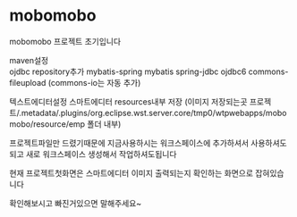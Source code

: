# mobomobo
mobomobo 프로젝트 초기입니다

maven설정<br>
ojdbc repository추가
mybatis-spring
mybatis
spring-jdbc
ojdbc6
commons-fileupload
(commons-io는 자동 추가)

텍스트에디터설정
스마트에디터 resources내부 저장
(이미지 저장되는곳 프로젝트/.metadata/.plugins/org.eclipse.wst.server.core/tmp0/wtpwebapps/mobomobo/resource/emp 폴더 내부)

 프로젝트파일만 드렸기때문에 지금사용하시는 워크스페이스에 추가하셔서 사용하셔도되고
 새로 워크스페이스 생성해서 작업하셔도됩니다
 
 현재 프로젝트첫화면은 스마트에디터 이미지 출력되는지 확인하는 화면으로 잡혀있습니다
 
 확인해보시고 빠진거있으면 말해주세요~
